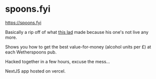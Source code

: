 # spoons.fyi

https://spoons.fyi

Basically a rip off of what [this lad](https://thetab.com/uk/2019/05/24/i-made-it-my-mission-to-rank-every-spoons-drink-by-value-for-alcohol-102051) made because his one's not live any more.

Shows you how to get the best value-for-money (alcohol units per £) at each Wetherspoons pub.

Hacked together in a few hours, excuse the mess...

NextJS app hosted on vercel.

